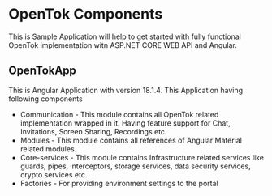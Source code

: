 # OpenTok Components
This is Sample Application will help to get started with fully functional OpenTok implementation witn ASP.NET CORE WEB API and Angular.

## OpenTokApp
This is Angular Application with version 18.1.4.
This Application having following components

- Communication - This module contains all OpenTok related implementation wrapped in it. Having feature support for Chat, Invitations, Screen Sharing, Recordings etc.
- Modules - This module contains all references of Angular Material related modules.
- Core-services - This module contains Infrastructure related services like guards, pipes, interceptors, storage services, data security services, crypto services etc.
- Factories - For providing environment settings to the portal
